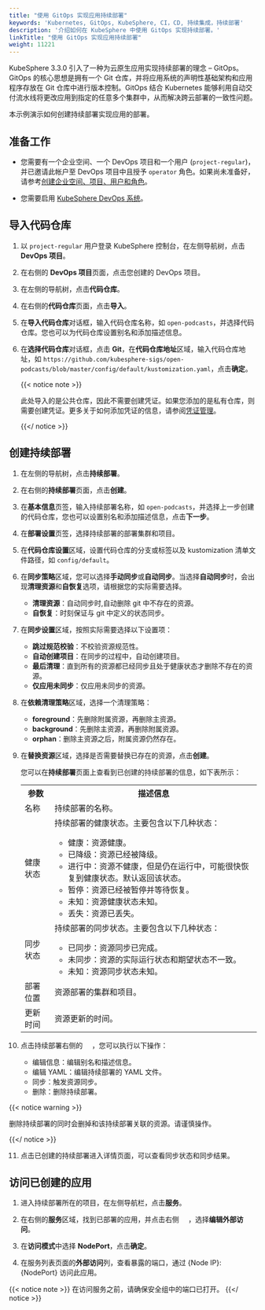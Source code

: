 ```yaml
---
title: "使用 GitOps 实现应用持续部署"
keywords: 'Kubernetes, GitOps, KubeSphere, CI，CD, 持续集成，持续部署'
description: '介绍如何在 KubeSphere 中使用 GitOps 实现持续部署。'
linkTitle: "使用 GitOps 实现应用持续部署"
weight: 11221
---
```


KubeSphere 3.3.0 引入了一种为云原生应用实现持续部署的理念 – GitOps。GitOps 的核心思想是拥有一个 Git 仓库，并将应用系统的声明性基础架构和应用程序存放在 Git 仓库中进行版本控制。GitOps 结合 Kubernetes 能够利用自动交付流水线将更改应用到指定的任意多个集群中，从而解决跨云部署的一致性问题。

本示例演示如何创建持续部署实现应用的部署。

## 准备工作

- 您需要有一个企业空间、一个 DevOps 项目和一个用户 (`project-regular`)，并已邀请此帐户至 DevOps 项目中且授予 `operator` 角色。如果尚未准备好，请参考[创建企业空间、项目、用户和角色](../../../../quick-start/create-workspace-and-project/)。

- 您需要启用 [KubeSphere DevOps 系统](../../../../pluggable-components/devops/)。

## 导入代码仓库

1. 以 `project-regular` 用户登录 KubeSphere 控制台，在左侧导航树，点击 **DevOps 项目**。

2. 在右侧的 **DevOps 项目**页面，点击您创建的 DevOps 项目。

3. 在左侧的导航树，点击**代码仓库**。

4. 在右侧的**代码仓库**页面，点击**导入**。

5. 在**导入代码仓库**对话框，输入代码仓库名称，如 `open-podcasts`，并选择代码仓库。您也可以为代码仓库设置别名和添加描述信息。


6. 在**选择代码仓库**对话框，点击 **Git**，在**代码仓库地址**区域，输入代码仓库地址，如 `https://github.com/kubesphere-sigs/open-podcasts/blob/master/config/default/kustomization.yaml`，点击**确定**。

   {{< notice note >}}

   此处导入的是公共仓库，因此不需要创建凭证。如果您添加的是私有仓库，则需要创建凭证。更多关于如何添加凭证的信息，请参阅[凭证管理](../../../../devops-user-guide/how-to-use/devops-settings/credential-management/)。

   {{</ notice >}}

## 创建持续部署

1. 在左侧的导航树，点击**持续部署**。

2. 在右侧的**持续部署**页面，点击**创建**。

3. 在**基本信息**页签，输入持续部署名称，如 `open-podcasts`，并选择上一步创建的代码仓库，您也可以设置别名和添加描述信息，点击**下一步**。

4. 在**部署设置**页签，选择持续部署的部署集群和项目。

5. 在**代码仓库设置**区域，设置代码仓库的分支或标签以及 kustomization 清单文件路径，如 `config/default`。

6. 在**同步策略**区域，您可以选择**手动同步**或**自动同步**。当选择**自动同步**时，会出现**清理资源**和**自恢复**选项，请根据您的实际需要选择。

    - **清理资源**：自动同步时,自动删除 git 中不存在的资源。
    - **自恢复**：时刻保证与 git 中定义的状态同步。


7.  在**同步设置**区域，按照实际需要选择以下设置项：

    - **跳过规范校验**：不校验资源规范性。
    - **自动创建项目**：在同步的过程中，自动创建项目。
    - **最后清理**：直到所有的资源都已经同步且处于健康状态才删除不存在的资源。
    - **仅应用未同步**：仅应用未同步的资源。

8.  在**依赖清理策略**区域，选择一个清理策略：
    - **foreground**：先删除附属资源，再删除主资源。
    - **background**：先删除主资源，再删除附属资源。
    - **orphan**：删除主资源之后，附属资源仍然存在。

9.  在**替换资源**区域，选择是否需要替换已存在的资源，点击**创建**。
    
    您可以在**持续部署**页面上查看到已创建的持续部署的信息，如下表所示：

    <table>
    <tbody>
      <tr>
      	<th>参数</th>
       	<th>描述信息</th>
      </tr>
      <tr>
        <td>名称</td>
        <td>持续部署的名称。</td>
      </tr>
      <tr>
        <td>健康状态</td>
        <td>持续部署的健康状态。主要包含以下几种状态：<br/>
           <ul>
           <li>健康：资源健康。</li>
           <li>已降级：资源已经被降级。</li>
           <li>进行中：资源不健康，但是仍在运行中，可能很快恢复到健康状态。默认返回该状态。</li>
           <li>暂停：资源已经被暂停并等待恢复。</li>
           <li>未知：资源健康状态未知。</li>
           <li>丢失：资源已丢失。</li></td>
      </tr>
      <tr>
        <td>同步状态</td>
        <td>持续部署的同步状态。主要包含以下几种状态：<br/>
           <ul>
           <li>已同步：资源同步已完成。</li>
           <li>未同步：资源的实际运行状态和期望状态不一致。</li>
           <li>未知：资源同步状态未知。</li></td>
      </tr>
      <tr>
         <td>部署位置</td>
        <td>资源部署的集群和项目。</td>
      </tr>
      <tr>
        <td>更新时间</td>
        <td>资源更新的时间。</td>
      </tr>
    </tbody>
    </table>

10. 点击持续部署右侧的 <img src="/images/docs/common-icons/three-dots.png" width="15" />，您可以执行以下操作：
    - 编辑信息：编辑别名和描述信息。
    - 编辑 YAML：编辑持续部署的 YAML 文件。
    - 同步：触发资源同步。
    - 删除：删除持续部署。

  {{< notice warning >}}

  删除持续部署的同时会删掉和该持续部署关联的资源。请谨慎操作。
  
  {{</ notice >}}

11. 点击已创建的持续部署进入详情页面，可以查看同步状态和同步结果。

## 访问已创建的应用

1. 进入持续部署所在的项目，在左侧导航栏，点击**服务**。

2. 在右侧的**服务**区域，找到已部署的应用，并点击右侧 <img src="/images/docs/common-icons/three-dots.png" width="15" />，选择**编辑外部访问**。

3. 在**访问模式**中选择 **NodePort**，点击**确定**。

4. 在服务列表页面的**外部访问**列，查看暴露的端口，通过 {Node IP}:{NodePort} 访问此应用。

  {{< notice note >}}
  在访问服务之前，请确保安全组中的端口已打开。
  {{</ notice >}}
